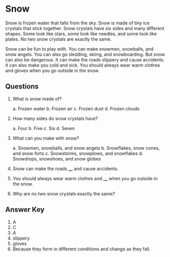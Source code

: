 # Snow

Snow is frozen water that falls from the sky. Snow is made of tiny ice crystals that stick together. Snow crystals have six sides and many different shapes. Some look like stars, some look like needles, and some look like plates. No two snow crystals are exactly the same.

Snow can be fun to play with. You can make snowmen, snowballs, and snow angels. You can also go sledding, skiing, and snowboarding. But snow can also be dangerous. It can make the roads slippery and cause accidents. It can also make you cold and sick. You should always wear warm clothes and gloves when you go outside in the snow.

## Questions

1. What is snow made of?

   a. Frozen water
   b. Frozen air
   c. Frozen dust
   d. Frozen clouds

2. How many sides do snow crystals have?

   a. Four
   b. Five
   c. Six
   d. Seven

3. What can you make with snow?

   a. Snowmen, snowballs, and snow angels
   b. Snowflakes, snow cones, and snow forts
   c. Snowstorms, snowplows, and snowflakes
   d. Snowdrops, snowshoes, and snow globes

4. Snow can make the roads **\_\_** and cause accidents.

5. You should always wear warm clothes and **\_\_** when you go outside in the snow.

6. Why are no two snow crystals exactly the same?

## Answer Key

1. A
2. C
3. A
4. slippery
5. gloves
6. Because they form in different conditions and change as they fall.
